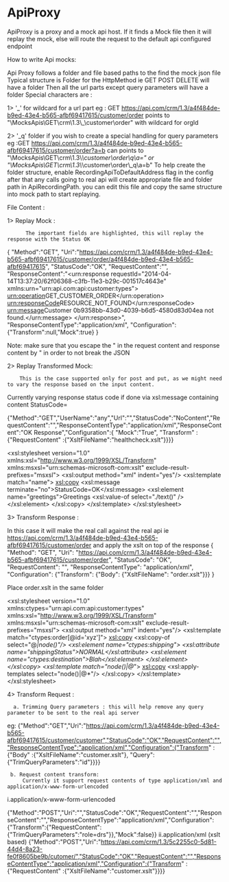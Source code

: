 # ApiProxy

ApiProxy is a proxy and a mock api host.
If it finds a Mock file then it will replay the mock, else will route the request to the default api configured endpoint

How to write Api mocks:

Api Proxy follows a folder and file based paths to the find the mock json file
Typical structure is Folder for the HttpMethod ie GET POST DELETE will have a folder
Then all the url parts except query parameters will have a folder
Special characters are :

1> '\_'  for wildcard for a url part
eg : GET  https://api.com/crm/1.3/a4f484de-b9ed-43e4-b565-afbf69417615/customer/order  points to  "\MocksApis\GET\crm\1.3\\_\customer\order" with wildcard for orgId 

2> '\_q' folder if you wish to create a special handling for query parameters 
eg :GET  https://api.com/crm/1.3/a4f484de-b9ed-43e4-b565-afbf69417615/customer/order?a=b  can points to
            "\MocksApis\GET\crm\1.3\\_\customer\order\\_q\a=_"
or
            "\MocksApis\GET\crm\1.3\\_\customer\order\\_q\a=b"
To help create the folder structure, enable RecordingApiToDefaultAddress flag in the config after that any calls going to real api will create appropriate file and folder path in ApiRecordingPath. 
you can edit this file and copy the same structure into mock path to start replaying.
 
File Content :  

1> Replay Mock :

          The important fields are highlighted, this will replay the response with the Status OK 
{
"Method":"GET",
"Uri":"https://api.com/crm/1.3/a4f484de-b9ed-43e4-b565-afbf69417615/customer/order/a4f484de-b9ed-43e4-b565-afbf69417615",
"StatusCode":"OK",
"RequestContent":"",
"ResponseContent":"<urn:response requestId=\"2014-04-14T13:37:20/62f06368-c3fb-11e3-b29c-001517c4643e\" xmlns:urn=\"urn:api.com:api:customer:types\">
<urn:operation>GET_CUSTOMER_ORDER</urn:operation>
<urn:responseCode>RESOURCE_NOT_FOUND</urn:responseCode>
<urn:message>Customer 0b9358bb-43d0-4039-b6d5-4580d83d04ea not found.</urn:message>
</urn:response>",
"ResponseContentType":"application/xml",
"Configuration":{"Transform":null,"Mock":true}
}
 
Note: make sure that you escape the " in the request content and response content by \"  in order to not break the JSON

2> Replay Transformed Mock: 

        This is the case supported only for post and put, as we might need to vary the response based on the input content.
Currently varying response status code if done via xsl:message containing content StatusCode=<HttpStatusCode>

{"Method":"GET","UserName":"any","Url":"","StatusCode":"NoContent","RequestContent":"","ResponseContentType":"application/xml","ResponseContent":"<?xml version=\"1.0\" encoding=\"UTF-8\"?><healthcheck>OK Response</healthcheck>","Configuration":{ "Mock":"True", "Transform" : {"RequestContent" :{"XsltFileName":"healthcheck.xslt"}}}}
<?xml version="1.0" encoding="utf-8"?>
<xsl:stylesheet version="1.0" xmlns:xsl="http://www.w3.org/1999/XSL/Transform" xmlns:msxsl="urn:schemas-microsoft-com:xslt" exclude-result-prefixes="msxsl">
<xsl:output method="xml" indent="yes"/>
<xsl:template match="name">
<xsl:copy>
<xsl:message terminate="no">StatusCode=OK</xsl:message>
<xsl:element name="greetings">Greetings <xsl:value-of select="./text()" />
</xsl:element>
</xsl:copy>
</xsl:template>
</xsl:stylesheet>

3> Transform Response : 

In this case it will make the real call against the real api  ie https://api.com/crm/1.3/a4f484de-b9ed-43e4-b565-afbf69417615/customer/order
and apply the xslt on top of the response
{
"Method": "GET",
"Uri": "https://api.com/crm/1.3/a4f484de-b9ed-43e4-b565-afbf69417615/customer/order",
"StatusCode": "OK",
"RequestContent": "",
"ResponseContentType": "application/xml",
"Configuration": {"Transform": {"Body": {"XsltFileName": "order.xslt"}}}
}
 
Place order.xslt in the same folder
<?xml version="1.0" encoding="utf-8"?>
<xsl:stylesheet version="1.0" xmlns:ctypes="urn:api.com:api:customer:types"  xmlns:xsl="http://www.w3.org/1999/XSL/Transform" xmlns:msxsl="urn:schemas-microsoft-com:xslt" exclude-result-prefixes="msxsl">
    <xsl:output method="xml" indent="yes"/> 
  <xsl:template match="ctypes:order[@id='xyz']">
    <xsl:copy>
      <xsl:copy-of select="@*|node()"/>
       <xsl:element name="ctypes:shipping">
            <xsl:attribute name="shippingStatus">NORMAL</xsl:attribute>
            <xsl:element name="ctypes:destination">Blah</xsl:element>
        </xsl:element>           
    </xsl:copy>
  <xsl:template match="node()|@*">
    <xsl:copy>
      <xsl:apply-templates select="node()|@*"/>
    </xsl:copy>
  </xsl:template>
</xsl:stylesheet>

4> Transform Request :

      a. Trimming Query parameters : this will help remove any query parameter to be sent to the real api server

eg:
{"Method":"GET","Uri":"https://api.com/crm/1.3/a4f484de-b9ed-43e4-b565-afbf69417615/customer/customer","StatusCode":"OK","RequestContent":"","ResponseContentType":"application/xml","Configuration":{"Transform" : {"Body" :{"XsltFileName":"customer.xslt"}, "Query":{"TrimQueryParameters":"id"}}}}
 
     b. Request content transform:
         Currently it support request contents of type application/xml and  application/x-www-form-urlencoded
 
i.application/x-www-form-urlencoded

 
{"Method":"POST","Uri":"","StatusCode":"OK","RequestContent":"","ResponseContent":"","ResponseContentType":"application/xml","Configuration":{"Transform":{"RequestContent":{"TrimQueryParameters":"role=drs"}},"Mock":false}}
ii.application/xml (xslt based)
{"Method":"POST","Uri":"https://api.com/crm/1.3/5c2255c0-5d81-44d4-8a23-fe0f8605be9b/cutomer/","StatusCode":"OK","RequestContent":"","ResponseContentType":"application/xml","Configuration":{"Transform" : {"RequestContent" :{"XsltFileName":"customer.xslt"}}}}
 
 
